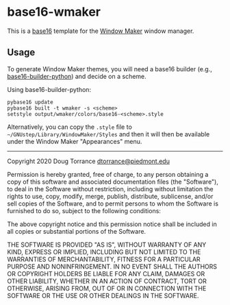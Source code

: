 base16-wmaker
==============

This is a [base16](http://chriskempson.com/projects/base16/) template
for the [Window Maker](http://www.windowmaker.org/) window manager.

Usage
-----
To generate Window Maker themes, you will need a base16 builder (e.g.,
[base16-builder-python](
https://github.com/InspectorMustache/base16-builder-python)) and
decide on a scheme.

Using base16-builder-python:

```
pybase16 update
pybase16 built -t wmaker -s <scheme>
setstyle output/wmaker/colors/base16-<scheme>.style
```

Alternatively, you can copy the `.style` file to
`~/GNUstep/Library/WindowMaker/Styles` and then it will then be
available under the Window Maker "Appearances" menu.

---

Copyright 2020 Doug Torrance <dtorrance@piedmont.edu>

Permission is hereby granted, free of charge, to any person obtaining
a copy of this software and associated documentation files (the
"Software"), to deal in the Software without restriction, including
without limitation the rights to use, copy, modify, merge, publish,
distribute, sublicense, and/or sell copies of the Software, and to
permit persons to whom the Software is furnished to do so, subject to
the following conditions:

The above copyright notice and this permission notice shall be
included in all copies or substantial portions of the Software.

THE SOFTWARE IS PROVIDED "AS IS", WITHOUT WARRANTY OF ANY KIND,
EXPRESS OR IMPLIED, INCLUDING BUT NOT LIMITED TO THE WARRANTIES OF
MERCHANTABILITY, FITNESS FOR A PARTICULAR PURPOSE AND
NONINFRINGEMENT. IN NO EVENT SHALL THE AUTHORS OR COPYRIGHT HOLDERS BE
LIABLE FOR ANY CLAIM, DAMAGES OR OTHER LIABILITY, WHETHER IN AN ACTION
OF CONTRACT, TORT OR OTHERWISE, ARISING FROM, OUT OF OR IN CONNECTION
WITH THE SOFTWARE OR THE USE OR OTHER DEALINGS IN THE SOFTWARE.
